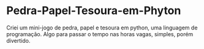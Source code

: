 # Pedra-Papel-Tesoura-em-Phyton
Criei um mini-jogo de pedra, papel e tesoura em python, uma linguagem de programação. Algo para passar o tempo nas horas vagas, simples, porém divertido.
